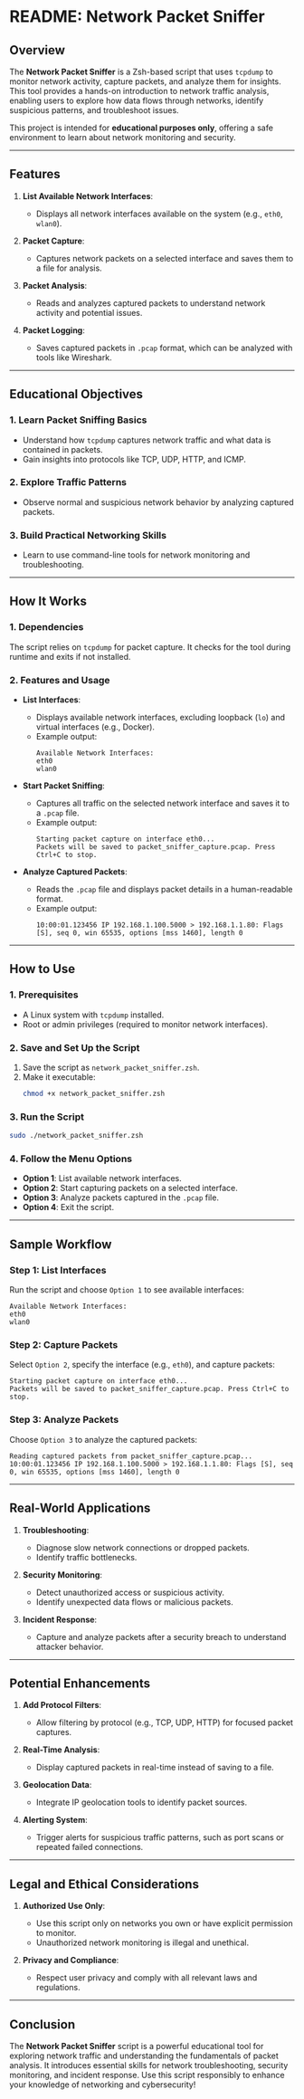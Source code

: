 # **README: Network Packet Sniffer**

## **Overview**

The **Network Packet Sniffer** is a Zsh-based script that uses `tcpdump` to monitor network activity, capture packets, and analyze them for insights. This tool provides a hands-on introduction to network traffic analysis, enabling users to explore how data flows through networks, identify suspicious patterns, and troubleshoot issues.

This project is intended for **educational purposes only**, offering a safe environment to learn about network monitoring and security.

---

## **Features**

1. **List Available Network Interfaces**:
   - Displays all network interfaces available on the system (e.g., `eth0`, `wlan0`).

2. **Packet Capture**:
   - Captures network packets on a selected interface and saves them to a file for analysis.

3. **Packet Analysis**:
   - Reads and analyzes captured packets to understand network activity and potential issues.

4. **Packet Logging**:
   - Saves captured packets in `.pcap` format, which can be analyzed with tools like Wireshark.

---

## **Educational Objectives**

### **1. Learn Packet Sniffing Basics**
- Understand how `tcpdump` captures network traffic and what data is contained in packets.
- Gain insights into protocols like TCP, UDP, HTTP, and ICMP.

### **2. Explore Traffic Patterns**
- Observe normal and suspicious network behavior by analyzing captured packets.

### **3. Build Practical Networking Skills**
- Learn to use command-line tools for network monitoring and troubleshooting.

---

## **How It Works**

### **1. Dependencies**
The script relies on `tcpdump` for packet capture. It checks for the tool during runtime and exits if not installed.

### **2. Features and Usage**
- **List Interfaces**:
  - Displays available network interfaces, excluding loopback (`lo`) and virtual interfaces (e.g., Docker).
  - Example output:
    ```
    Available Network Interfaces:
    eth0
    wlan0
    ```

- **Start Packet Sniffing**:
  - Captures all traffic on the selected network interface and saves it to a `.pcap` file.
  - Example output:
    ```
    Starting packet capture on interface eth0...
    Packets will be saved to packet_sniffer_capture.pcap. Press Ctrl+C to stop.
    ```

- **Analyze Captured Packets**:
  - Reads the `.pcap` file and displays packet details in a human-readable format.
  - Example output:
    ```
    10:00:01.123456 IP 192.168.1.100.5000 > 192.168.1.1.80: Flags [S], seq 0, win 65535, options [mss 1460], length 0
    ```

---

## **How to Use**

### **1. Prerequisites**
- A Linux system with `tcpdump` installed.
- Root or admin privileges (required to monitor network interfaces).

### **2. Save and Set Up the Script**
1. Save the script as `network_packet_sniffer.zsh`.
2. Make it executable:
   ```bash
   chmod +x network_packet_sniffer.zsh
   ```

### **3. Run the Script**
```bash
sudo ./network_packet_sniffer.zsh
```

### **4. Follow the Menu Options**
- **Option 1**: List available network interfaces.
- **Option 2**: Start capturing packets on a selected interface.
- **Option 3**: Analyze packets captured in the `.pcap` file.
- **Option 4**: Exit the script.

---

## **Sample Workflow**

### **Step 1: List Interfaces**
Run the script and choose `Option 1` to see available interfaces:
```
Available Network Interfaces:
eth0
wlan0
```

### **Step 2: Capture Packets**
Select `Option 2`, specify the interface (e.g., `eth0`), and capture packets:
```
Starting packet capture on interface eth0...
Packets will be saved to packet_sniffer_capture.pcap. Press Ctrl+C to stop.
```

### **Step 3: Analyze Packets**
Choose `Option 3` to analyze the captured packets:
```
Reading captured packets from packet_sniffer_capture.pcap...
10:00:01.123456 IP 192.168.1.100.5000 > 192.168.1.1.80: Flags [S], seq 0, win 65535, options [mss 1460], length 0
```

---

## **Real-World Applications**

1. **Troubleshooting**:
   - Diagnose slow network connections or dropped packets.
   - Identify traffic bottlenecks.

2. **Security Monitoring**:
   - Detect unauthorized access or suspicious activity.
   - Identify unexpected data flows or malicious packets.

3. **Incident Response**:
   - Capture and analyze packets after a security breach to understand attacker behavior.

---

## **Potential Enhancements**

1. **Add Protocol Filters**:
   - Allow filtering by protocol (e.g., TCP, UDP, HTTP) for focused packet captures.

2. **Real-Time Analysis**:
   - Display captured packets in real-time instead of saving to a file.

3. **Geolocation Data**:
   - Integrate IP geolocation tools to identify packet sources.

4. **Alerting System**:
   - Trigger alerts for suspicious traffic patterns, such as port scans or repeated failed connections.

---

## **Legal and Ethical Considerations**

1. **Authorized Use Only**:
   - Use this script only on networks you own or have explicit permission to monitor.
   - Unauthorized network monitoring is illegal and unethical.

2. **Privacy and Compliance**:
   - Respect user privacy and comply with all relevant laws and regulations.

---

## **Conclusion**

The **Network Packet Sniffer** script is a powerful educational tool for exploring network traffic and understanding the fundamentals of packet analysis. It introduces essential skills for network troubleshooting, security monitoring, and incident response. Use this script responsibly to enhance your knowledge of networking and cybersecurity!